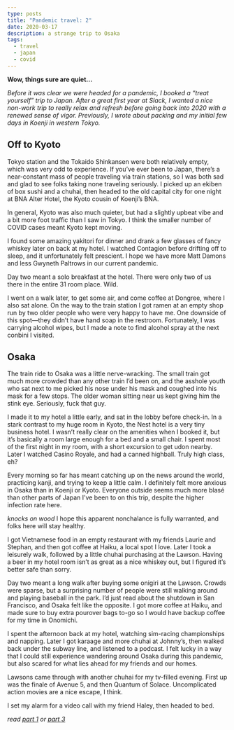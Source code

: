 ```yaml
---
type: posts
title: "Pandemic travel: 2"
date: 2020-03-17
description: a strange trip to Osaka
tags:
  - travel
  - japan
  - covid
---
```


**Wow, things sure are quiet...**

*Before it was clear we were headed for a pandemic, I booked a “treat yourself” trip to Japan. After a great first year at Slack, I wanted a nice non-work trip to really relax and refresh before going back into 2020 with a renewed sense of vigor. Previously, I wrote about packing and my initial few days in Koenji in western Tokyo.*

## Off to Kyoto

Tokyo station and the Tokaido Shinkansen were both relatively empty, which was very odd to experience. If you’ve ever been to Japan, there’s a near-constant mass of people traveling via train stations, so I was both sad and glad to see folks taking none traveling seriously. I picked up an ekiben of box sushi and a chuhai, then headed to the old capital city for one night at BNA Alter Hotel, the Kyoto cousin of Koenji’s BNA.

In general, Kyoto was also much quieter, but had a slightly upbeat vibe and a bit more foot traffic than I saw in Tokyo. I think the smaller number of COVID cases meant Kyoto kept moving.

I found some amazing yakitori for dinner and drank a few glasses of fancy whiskey later on back at my hotel. I watched Contagion before drifting off to sleep, and it unfortunately felt prescient. I hope we have more Matt Damons and less Gwyneth Paltrows in our current pandemic.

Day two meant a solo breakfast at the hotel. There were only two of us there in the entire 31 room place. Wild.

I went on a walk later, to get some air, and come coffee at Dongree, where I also sat alone. On the way to the train station I got ramen at an empty shop run by two older people who were very happy to have me. One downside of this spot—they didn’t have hand soap in the restroom. Fortunately, I was carrying alcohol wipes, but I made a note to find alcohol spray at the next conbini I visited.

## Osaka

The train ride to Osaka was a little nerve-wracking. The small train got much more crowded than any other train I’d been on, and the asshole youth who sat next to me picked his nose under his mask and coughed into his mask for a few stops. The older woman sitting near us kept giving him the stink eye. Seriously, fuck that guy.

I made it to my hotel a little early, and sat in the lobby before check-in. In a stark contrast to my huge room in Kyoto, the Nest hotel is a very tiny business hotel. I wasn’t really clear on the amenities when I booked it, but it’s basically a room large enough for a bed and a small chair. I spent most of the first night in my room, with a short excursion to get udon nearby. Later I watched Casino Royale, and had a canned highball. Truly high class, eh?

Every morning so far has meant catching up on the news around the world, practicing kanji, and trying to keep a little calm. I definitely felt more anxious in Osaka than in Koenji or Kyoto. Everyone outside seems much more blasé than other parts of Japan I’ve been to on this trip, despite the higher infection rate here. 

*knocks on wood* I hope this apparent nonchalance is fully warranted, and folks here will stay healthy.

I got Vietnamese food in an empty restaurant with my friends Laurie and Stephan, and then got coffee at Haiku, a local spot I love. Later I took a leisurely walk, followed by a little chuhai purchasing at the Lawson. Having a beer in my hotel room isn’t as great as a nice whiskey out, but I figured it’s better safe than sorry. 

Day two meant a long walk after buying some onigiri at the Lawson. Crowds were sparse, but a surprising number of people were still walking around and playing baseball in the park. I’d just read about the shutdown in San Francisco, and Osaka felt like the opposite. I got more coffee at Haiku, and made sure to buy extra pourover bags to-go so I would have backup coffee for my time in Onomichi.

I spent the afternoon back at my hotel, watching sim-racing championships and napping. Later I got karaage and more chuhai at Johnny’s, then walked back under the subway line, and listened to a podcast. I felt lucky in a way that I could still experience wandering around Osaka during this pandemic, but also scared for what lies ahead for my friends and our homes.

Lawsons came through with another chuhai for my tv-filled evening. First up was the finale of Avenue 5, and then Quantum of Solace. Uncomplicated action movies are a nice escape, I think.

I set my alarm for a video call with my friend Haley, then headed to bed. 

*read [part 1](/posts/2020-03-17-traveling-during-a-pandemic/) or [part 3](/posts/2020-03-19-traveling-during-a-pandemic-part-three/)* 


